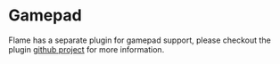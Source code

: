 # Gamepad

Flame has a separate plugin for gamepad support, please checkout the plugin [github project](https://github.com/fireslime/flame_gamepad) for more information.
